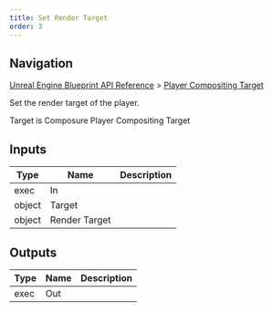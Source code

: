 ```yaml
---
title: Set Render Target
order: 3
---
```

## Navigation

[Unreal Engine Blueprint API Reference](https://dev.epicgames.com/documentation/en-us/unreal-engine/BlueprintAPI) > [Player Compositing Target](https://dev.epicgames.com/documentation/en-us/unreal-engine/BlueprintAPI/PlayerCompositingTarget)

Set the render target of the player.

Target is Composure Player Compositing Target

## Inputs

| Type | Name | Description |
| --- | --- | --- |
| exec | In |  |
| object | Target |  |
| object | Render Target |  |

## Outputs

| Type | Name | Description |
| --- | --- | --- |
| exec | Out |  |
